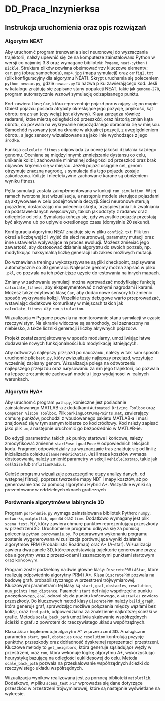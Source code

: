 # DD_Praca_Inzynierksa

## Instrukcja uruchomienia oraz opis rozwiązań

### Algorytm NEAT

Aby uruchomić program trenowania sieci neuronowej do wyznaczania trajektorii, należy upewnić się, że na komputerze zainstalowano Python w wersji co najmniej 3.8 oraz wymagane biblioteki: `Pygame`, `neat-python` i `pickle`. Struktura plików powinna obejmować trzy kluczowe elementy: `car.png` (obraz samochodu), `map4.jpg` (mapa symulacji) oraz `config2.txt` (plik konfiguracyjny dla algorytmu NEAT). Skrypt uruchamia się poleceniem `python newcar.py`, gdzie `newcar.py` to nazwa pliku zawierającego kod. Jeśli w katalogu znajdują się zapisane stany populacji NEAT, takie jak `genome-278`, program automatycznie wznowi symulację od zapisanego punktu.

Kod zawiera klasę `Car`, która reprezentuje pojazd poruszający się po mapie. Obiekt pojazdu posiada atrybuty określające jego pozycję, prędkość, kąt obrotu oraz stan (czy wciąż jest aktywny). Klasa zarządza również radarami, które mierzą odległości od przeszkód, oraz historią zmian kąta obrotu, co pozwala na wykrywanie niepożądanego obracania się w miejscu. Samochód rysowany jest na ekranie w aktualnej pozycji, z uwzględnieniem obrotu, a jego sensory wizualizowane są jako linie wychodzące z jego środka.

Funkcja `calculate_fitness` odpowiada za ocenę jakości działania każdego genomu. Oceniane są między innymi: zmniejszanie dystansu do celu, unikanie kolizji, zachowanie minimalnej odległości od przeszkód oraz brak objawów kręcenia się w miejscu. Jeżeli pojazd osiągnie cel, genom otrzymuje znaczną nagrodę, a symulacja dla tego pojazdu zostaje zakończona. Kolizje i nieefektywne zachowanie karane są obniżeniem wyniku fitness.

Pętla symulacji została zaimplementowana w funkcji `run_simulation`. W jej ramach tworzona jest wizualizacja, a następnie modele sterujące pojazdami są aktywowane w celu podejmowania decyzji. Sieci neuronowe sterują pojazdem, dostarczając mu polecenia skrętu, przyspieszania lub zwalniania na podstawie danych wejściowych, takich jak odczyty z radarów oraz odległość od celu. Symulacja kończy się, gdy wszystkie pojazdy przestają być aktywne lub po upływie określonego czasu (domyślnie 20 sekund).

Konfiguracja algorytmu NEAT znajduje się w pliku `config2.txt`. Plik ten określa liczbę wejść i wyjść dla sieci neuronowej, parametry mutacji oraz inne ustawienia wpływające na proces ewolucji. Możesz zmieniać jego zawartość, aby dostosować działanie algorytmu do swoich potrzeb, np. modyfikując maksymalną liczbę generacji lub zakres możliwych mutacji.

Do wznawiania treningu wykorzystywane są pliki checkpoint, zapisywane automatycznie co 30 generacji. Najlepsze genomy można zapisać w pliku `.pkl`, co pozwala na ich późniejsze użycie do testowania na innych mapach.

Zmiany w zachowaniu symulacji można wprowadzać modyfikując funkcję `calculate_fitness`, aby eksperymentować z różnymi nagrodami i karami. Możesz także edytować klasę `Car`, aby dodać nowe sensory lub zmienić sposób wykrywania kolizji. Wszelkie testy debugowe warto przeprowadzać, wstawiając dodatkowe komunikaty w miejscach takich jak `calculate_fitness` czy `run_simulation`.

Wizualizacja w Pygame pozwala na monitorowanie stanu symulacji w czasie rzeczywistym. Na ekranie widoczne są samochody, cel zaznaczony na niebiesko, a także liczniki generacji i liczby aktywnych pojazdów.

Projekt został zaprojektowany w sposób modularny, umożliwiając łatwe dodawanie nowych funkcjonalności lub modyfikację istniejących.

Aby odtworzyć najlepszy przejazd po nauczaniu, należy w taki sam sposób uruchomić plik `best.py`, który zwizualizuje najlepszy przejazd, wczytując wcześniej zapisany genom. Wizualizacja polega na odtworzeniu najlepszego przejazdu oraz narysowaniu za nim jego trajektorii, co pozwala na lepsze zrozumienie zachowań modelu i jego wydajności w realnych warunkach.

### Algorytm HyA*

Aby uruchomić program `path.py`, konieczne jest posiadanie zainstalowanego MATLAB-a z dodatkami `Automated Driving Toolbox` oraz `Computer Vision Toolbox`. Plik `parkingLotPCMapPoints.mat`, zawierający chmurę punktów, pochodzi z wbudowanego pakietu MATLAB-a i musi znajdować się w tym samym folderze co kod źródłowy. Kod należy zapisać jako plik `.m`, a następnie uruchomić go bezpośrednio w MATLAB-ie.

Do edycji parametrów, takich jak punkty startowe i końcowe, należy zmodyfikować zmienne `startPose` i `goalPose` w odpowiednich sekcjach kodu. Fragment odpowiedzialny za wyznaczanie tras znajduje się od linii z inicjalizacją obiektu `plannerHybridAStar`. Jeśli mapa kosztów wymaga dostosowania, należy zmienić parametry w sekcji `vehicleCostmap`, takie jak `cellSize` lub `InflationRadius`.

Całość programu wizualizuje poszczególne etapy analizy danych, od wstępnej filtracji, poprzez tworzenie mapy NDT i mapy kosztów, aż po generowanie tras za pomocą algorytmu Hybrid A*. Wszystkie wyniki są prezentowane w oddzielnych oknach graficznych.

### Porównanie algorytmów w labiryncie 3D

Program `porownanie.py` wymaga zainstalowania bibliotek Python: `numpy`, `networkx`, `matplotlib`, `open3d` oraz `time`. Dodatkowo wymagany jest plik `scena_test.PLY`, który zawiera chmurę punktów reprezentującą przeszkody w przestrzeni 3D. Uruchomienie programu odbywa się za pomocą polecenia `python porownanie.py`. Po poprawnym wykonaniu programu zostanie wygenerowana wizualizacja porównująca wyniki działania algorytmów PRM (Probabilistic Roadmap) oraz A* (A-star). Wizualizacja zawiera dwa panele 3D, które przedstawiają trajektorie generowane przez oba algorytmy wraz z przeszkodami i zaznaczonymi punktami startowym oraz końcowym.

Program został podzielony na dwie główne klasy: `DiscretePRM` i `AStar`, które realizują odpowiednio algorytmy PRM i A*. Klasa `DiscretePRM` pozwala na budowę grafu probabilistycznego w przestrzeni trójwymiarowej. Kluczowymi parametrami tej klasy są `start`, `goal`, `obstacles`, `resolution`, `num_points` i `max_distance`. Parametr `start` definiuje współrzędne punktu początkowego, `goal` odnosi się do punktu końcowego, a `obstacles` zawiera przeszkody. Do kluczowych metod klasy `DiscretePRM` należy `build_graph`, która generuje graf, sprawdzając możliwe połączenia między węzłami bez kolizji, oraz `find_path`, odpowiedzialna za znalezienie najkrótszej ścieżki w grafie. Metoda `scale_back_path` umożliwia skalowanie współrzędnych ścieżki z grafu z powrotem do rzeczywistego układu współrzędnych.

Klasa `AStar` implementuje algorytm A* w przestrzeni 3D. Analogiczne parametry `start`, `goal`, `obstacles` oraz `resolution` kontrolują pozycję punktów, przeszkody oraz dokładność dyskretnej reprezentacji przestrzeni. Kluczowe metody to `get_neighbors`, która generuje sąsiadujące węzły w przestrzeni, oraz `run`, która wykonuje logikę algorytmu A*, wykorzystując heurystykę bazującą na odległości euklidesowej do celu. Metoda `scale_back_path` pozwala na przeskalowanie współrzędnych ścieżki do rzeczywistego układu współrzędnych.

Wizualizacja wyników realizowana jest za pomocą biblioteki `matplotlib`. Dodatkowo, w pliku `scena_test.PLY` wprowadza się dane dotyczące przeszkód w przestrzeni trójwymiarowej, które są następnie wyświetlane na wykresie.


